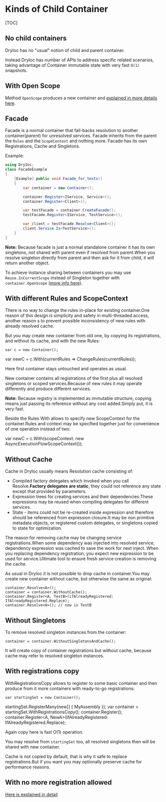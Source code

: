 # Kinds of Child Container

[TOC]

## No child containers 

DryIoc has no "usual" notion of child and parent container.  

Instead DryIoc has number of APIs to address specific related scenarios, 
taking advantage of Container immutable state with very fast `O(1)` snapshots.


## With Open Scope

Method `OpenScope` produces a new container and [explained in more details here](ReuseAndScopes#markdown-header-incurrentscope).


## Facade

Facade is a normal container that fall-backs resolution to another container(_parent_) for unresolved services. 
Facade inherits from the parent the `Rules` and the `ScopeContext` and nothing more. Facade has its own Registrations, Cache and Singletons.

Example:
```csharp */
using DryIoc;
class FacadeExample
{
    [Example] public void Facade_for_tests()
    {
        var container = new Container();

        container.Register<IService, Service>();
        container.Register<Client>();

        var testFacade = container.CreateFacade();
        testFacade.Register<IService, TestService>();

        var client = testFacade.Resolve<Client>();
        client.Service.Is<TestService>();
    }
}
```

__Note:__ Because facade is just a normal standalone container it has its own singletons, not shared with parent even if resolved from parent.When you resolve singleton directly from parent and then ask for it from child, it will return another object.

To achieve instance sharing between containers you may use `Reuse.InCurrentScope` instead of Singleton together with `container.OpenScope` ([more info here](https://bitbucket.org/dadhi/dryioc/wiki/ReuseAndScopes)).


## With different Rules and ScopeContext

There is no way to change the rules in-place for existing container.One reason of this design  is simplicity and safety in multi-threaded access, another reason s to prevent possible inconsistency of new rules with already resolved cache.

But you may create new container from old one, by copying its registrations, and without its cache, and with the new Rules:

    var c = new Container();
var newC = c.With(currentRules => ChangeRules(currentRules));

Here first container stays untouched and operates as usual.

New container contains all registrations of the first plus all resolved singletons or scoped services.Because of new rules it may operate differently and produce different services.

__Note:__ Because registry is implemented as immutable structure, copying means just passing its reference without any cost added.Simply put, it is very fast.

Beside the Rules With allows to specify new ScopeContext for the container.Rules and context may be specified together just for convenience of one operation instead of two:


  var newC = c.With(scopeContext: new AsyncExecutionFlowScopeContext());


## Without Cache

Cache in DryIoc usually means Resolution cache consisting of:

- Compiled factory delegates which invoked when you call Resolve.__Factory delegates are static__, they could not reference any state except that provided by parameters.
- Expression trees for creating services and their dependencies.These expressions may be reused when compiling delegates for different services.
- State - items could not be re-created inside expression and therefore should be referenced from expression closure.It may be non primitive metadata objects, or registered custom delegates, or singletons copied to state for optimization.

The reason for removing cache may be changing service registrations.When some dependency was injected into resolved service, dependency expression was cached to save the work for next inject. When you replacing dependency registration, you expect new expression to be used for service.Ultimate tool to ensure fresh service creation is removing the cache.

As usual in DryIoc it is not possible to drop cache in container.You may create new container without cache, but otherwise the same as original:

    container.Resolve<A>();
    container = container.WithoutCache();
    container.Register<A, TestB>(ifAlreadyRegistered: IfAlreadyRegistered.Replace);
    container.Resolve<A>(); // now is TestB


## Without Singletons

To remove resolved singleton instances from the container:

    container = container.WithoutSingletonsAndCache();

It will create copy of container registrations but without cache, because cache may refer to resolved singleton instances.


## With registrations copy

WithRegistrationsCopy allows to register to some basic container and then produce from it more containers with ready-to-go registrations:

    var startingSet = new Container();
startingSet.RegisterMany(new[] { MyAssembly });
    var container = startingSet.WithRegistrationsCopy();
container.Register<More>();
    container.Register<A, NewA>(ifAlreadyRegistered: IfAlreadyRegistered.Replace);

Again copy here is fast O(1) operation.

You may resolve from `startingSet` too, all resolved singletons then will be shared with new container.

Cache is not copied by default, that is why it safe to replace registrations.But if you want you may optionally preserve cache for performance reasons.


## With no more registration allowed

[Here is explained in detail](FaqAutofacMigration#markdown-header-separate-build-stage)

